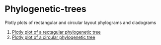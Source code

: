 # Phylogenetic-trees
Plotly plots of rectangular and circular layout phylograms and cladograms

1. [Plotly plot of a rectagular phylogenetic tree](http://nbviewer.jupyter.org/github/empet/Phylogenetic-trees/blob/master/Plotly-rectangular-phylogram-Zika.ipynb)
2. [Plotly plot of a circular phylogenetic tree](http://nbviewer.jupyter.org/github/empet/Phylogenetic-trees/blob/master/Plotly-plot-circular-phylogram.ipynb)
